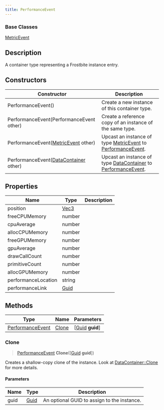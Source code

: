 ```yaml
---
title: PerformanceEvent
---
```

### Base Classes

[MetricEvent](MetricEvent)

## Description

A container type representing a Frostbite instance entry.

## Constructors

| Constructor                                                                 | Description                                                                                                             |
| --------------------------------------------------------------------------- | ----------------------------------------------------------------------------------------------------------------------- |
| PerformanceEvent()                                                          | Create a new instance of this container type.                                                                           |
| PerformanceEvent(PerformanceEvent other)                                    | Create a reference copy of an instance of the same type.                                                                |
| PerformanceEvent([MetricEvent](MetricEvent) other)                          | Upcast an instance of type [MetricEvent](MetricEvent) to [PerformanceEvent](PerformanceEvent).                          |
| PerformanceEvent([DataContainer](/vext/ref/shared/class/datacontainer) other) | Upcast an instance of type [DataContainer](/vext/ref/shared/class/datacontainer) to [PerformanceEvent](PerformanceEvent). |

## Properties

| Name                | Type                              | Description |
| ------------------- | --------------------------------- | ----------- |
| position            | [Vec3](/vext/ref/shared/class/Vec3) |             |
| freeCPUMemory       | number                            |             |
| cpuAverage          | number                            |             |
| allocCPUMemory      | number                            |             |
| freeGPUMemory       | number                            |             |
| gpuAverage          | number                            |             |
| drawCallCount       | number                            |             |
| primitiveCount      | number                            |             |
| allocGPUMemory      | number                            |             |
| performanceLocation | string                            |             |
| performanceLink     | [Guid](/vext/ref/shared/class/Guid) |             |

## Methods

| Type                                 | Name            | Parameters                                     |
| ------------------------------------ | --------------- | ---------------------------------------------- |
| [PerformanceEvent](PerformanceEvent) | [Clone](#clone) | \[[Guid](/vext/ref/shared/class/guid) **guid**\] |

### Clone

> [PerformanceEvent](PerformanceEvent) **Clone**(\[[Guid](/vext/ref/shared/class/guid) **guid**\])

Creates a shallow-copy clone of the instance. Look at [DataContainer::Clone](/vext/ref/shared/class/datacontainer#clone) for more details.

#### Parameters

| Name | Type         | Description                                 |
| ---- | ------------ | ------------------------------------------- |
| guid | [Guid](Guid) | An optional GUID to assign to the instance. |
